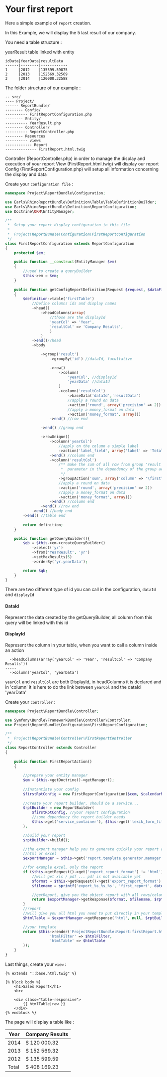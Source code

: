 Your first report
=================

Here a simple example of `report` creation. 

In this Example, we will display the 5 last result of our company.

You need a table structure :
  
  yearResult table linked with entity

    idData|YearData|resultData  
    ------|--------|------------
    1     |2012    |135599.59875
    2     |2013    |152569.32569
    3     |2014    |120000.32588


The folder structure of our example :

```
-- src/
---- Project/
------ ReportBundle/
-------- Config/
---------- FirstReportConfiguration.php
-------- Entity/
---------- YearResult.php
-------- Controller/
---------- ReportController.php
-------- Resources
---------- views
------------ Report
-------------- FirstReport.html.twig
```

Controller (ReportController.php) in order to manage the display and execution of your report
View (FirstReport.html.twig) will display our report
Config (FirstReportConfiguration.php) will setup all information concerning the display and data


Create your `configuration file` :
```php
namespace Project\ReportBundle\Configuration;

use Earls\RhinoReportBundle\Definition\Table\TableDefinitionBuilder;
use Earls\RhinoReportBundle\Definition\ReportConfiguration;
use Doctrine\ORM\EntityManager;

/**
 *  Setup your report display configuration in this file
 *
 *  Project\ReportBundle\Configuration\FirstReportConfiguration
 */
class FirstReportConfiguration extends ReportConfiguration
{
    protected $em;

    public function __construct(EntityManager $em)
    {
        //used to create a queryBuilder
        $this->em = $em;
    }
    
    public function getConfigReportDefinition(Request $request, $dataFilter)
    {
        $definition->table('firstTable')
            //Define columns ids and display names
            ->head()
                ->headColumns(array(
                    //those are the displayId
                    'yearCol' => 'Year',
                    'resultCol' => 'Company Results',
                    )
                )
            ->end()//head
            ->body

                ->group('result')
                    ->groupBy('id') //dataId, facultative

                    ->row()
                        ->column(
                            'yearCol', //displayId
                            'yearData' //dataId
                        )
                        ->column('resultCol')
                            ->baseData('dataId','resultData')
                            //apply a round on data
                            ->action('round', array('precision' => 2))
                            //apply a money_format on data
                            ->action('money_format', array())
                    ->end() //row end

                ->end() //group end

                ->rowUnique()
                    ->column('yearCol')
                        //apply on the column a simple label
                        ->action('label_field', array('label' => 'Total'))
                    ->end() //column end
                    ->column('resultCol')
                        /** make the sum of all row from group 'result' column 'resultCol', the third
                         *  parameter in the dependency of the group action but we dont use it this example
                         */
                        ->groupAction('sum', array('column' => '\firstTable\body\result.resultCol'), array())
                        //apply a round on data
                        ->action('round', array('precision' => 2))
                        //apply a money_format on data
                        ->action('money_format', array())
                    ->end() //column end
                ->end() //row end
            ->end() //body end
        ->end() //table end
        
        return definition;
    }

    public function getQueryBuilder(){
        $qb = $this->em->createQueryBuilder()
            ->select('yr')
            ->from('YearResult', 'yr')
            ->setMaxResults(5)
            ->orderBy('yr.yearData');

        return $qb;
    }
}

```

There are two different type of id you can call in the configuration, `dataId` and `displayId`

#### DataId
Represent the data created by the getQueryBuilder, all column from this query will be linked with this id

#### DisplayId
Represent the column in your table, when you want to call a column inside an action
```
  ->headColumns(array('yearCol' => 'Year', 'resultCol' => 'Company Results'))
-----
  ->column('yearCol', 'yearData')
```
`yearCol` and `resultCol` are both DisplayId, in headColumns it is declared and in 'column' it is here to do the link between `yearCol` and the dataId 'yearData'

Create your `controller` :
```php
namespace Project\ReportBundle\Controller;

use Symfony\Bundle\FrameworkBundle\Controller\Controller;
use Project\ReportBundle\Configuration\FirstReportConfiguration;

/**
 *  Project\ReportBundle\Controller\FirstReportController
 */
class ReportController extends Controller
{
   
    public function FirstReportAction()
    {
        
        //prepare your entity manager
        $em = $this->getDoctrine()->getManager();
        
        //Instantiate your config
        $firstRptConfig = new FirstReportConfiguration($cem, $calendarManager, $this->getRequest());
        
        //Create your report builder, should be a service...
        $rptBuilder = new ReportBuilder(
            $firstRptConfig, //your report configuration
            //some dependency the report builder needs
            $this->get('service_container'), $this->get('lexik_form_filter.query_builder_updater'), $this->get('request'), $this->get('form.factory')
        );

        //build your report
        $rptBuilder->build();

        //the export manager help you to generate quickly your report and filter, it will give you directly 
        //html or excel
        $exportManager = $this->get('report.template.generator.manager');

        //for example excel, only the report
        if ($this->getRequest()->get('export_report_format') != 'html') {
            //will get xls / pdf ... pdf is not available yet
            $format = $this->getRequest()->get('export_report_format');
            $filename = sprintf('export_%s_%s_%s', 'first_report', date('Y_m_d_H_i_s', strtotime('now')));

            //getReport, give you the object report with all rows/columns and definitions
            return $exportManager->getResponse($format, $filename, $rptBuilder->getReport(), 'firstTable');
        }
        //report
        //will give you all html you need to put directly in your template
        $htmlTable = $exportManager->getResponse('html', null, $rptBuilder->getReport(), 'firstTable');

        //your template
        return $this->render('ProjectReportBundle:Report:firstReport.html.twig', array(
                    'htmlFilter' => $htmlFilter,
                    'htmlTable' => $htmlTable
        ));
    }
}
```

Last things, create your `view` :
```twig
{% extends "::base.html.twig" %}

{% block body %}
    <h1>Sales Report</h1>
    <br>

    <div class="table-responsive">
        {{ htmlTable|raw }}
    </div>
{% endblock %}
```

The page will display a table like :

Year|Company Results
----|---------------
2014 |$ 120 000.32
2013 |$ 152 569.32
2012 |$ 135 599.59
Total|$ 408 169.23

